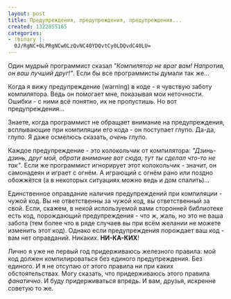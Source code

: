 ```yaml
---
layout: post
title: Предупреждения, предупреждения, предупреждения...
created: 1322855165
categories:
- !binary |-
  0J/RgNC+0LPRgNCw0LzQvNC40YDQvtCy0LDQvdC40LU=
---
```

Один мудрый программист сказал *"Компилятор не враг вам! Напротив, он ваш лучший друг!"*. Если бы все программисты думали так же...

Когда я вижу предупреждение (warning) в коде - я чувствую заботу компилятора. Ведь он помогает мне, показывая мои неточности. Ошибки - с ними всё понятно, их не пропустишь. Но вот предупреждения...

Знаете, когда программист не обращает внимание на предупреждения, всплывающие при компиляции его кода - он поступает глупо. Да-да, глупо. Я даже осмелюсь сказать, *очень* глупо.

Каждое предупреждение - это колокольчик от компилятора: *"Дзинь-дзинь, друг мой, обрати внимание вот сюда, тут ты сделал что-то не так"*. Если же программист игнорирует этот колокольчик - значит, он самонадеян и играет с огнём. А играющий с огнём рано или поздно обожжётся (а в некоторых ситуациях можно ведь и дом спалить)...

Единственное оправдание наличия предупреждений при компиляции - чужой код. Вы не ответственны за чужой код, вы ответственный за свой. Если, скажем, в некой используемой вами сторонней библиотеке есть код, порождающий предупреждения - что ж, жаль, но это не ваша забота (тем более что в ряде случаев вы при всём желании не можете изменить этот код). Однако если предупреждения порождает ваш код - вам нет оправданий. Никаких. **НИ-КА-КИХ**!

Лично я уже не первый год придерживаюсь железного правила: мой код должен компилироваться без единого предупреждения. Без единого. И я не отсупаю от этого правила ни при каких обстоятельствах. Могу сказать, что придерживаюсь этого правила *фанатично*. И буду придерживаться впредь. И вам, друзья, искренне советую то же.
